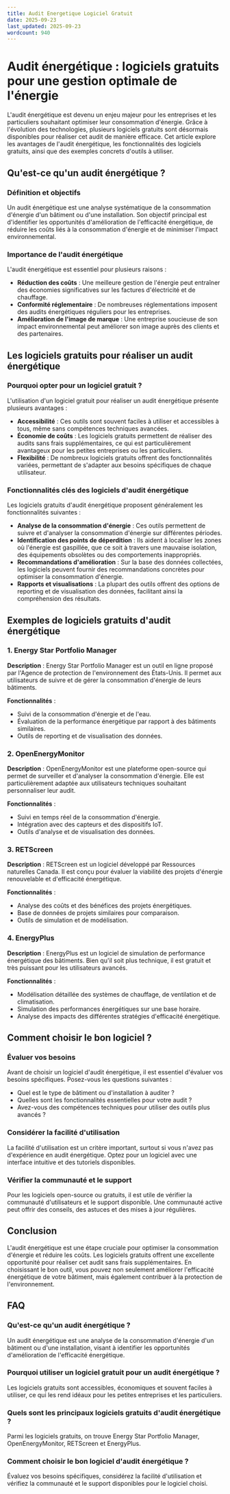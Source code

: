 ```yaml
---
title: Audit Energetique Logiciel Gratuit
date: 2025-09-23
last_updated: 2025-09-23
wordcount: 940
---
```


# Audit énergétique : logiciels gratuits pour une gestion optimale de l'énergie

L'audit énergétique est devenu un enjeu majeur pour les entreprises et les particuliers souhaitant optimiser leur consommation d'énergie. Grâce à l'évolution des technologies, plusieurs logiciels gratuits sont désormais disponibles pour réaliser cet audit de manière efficace. Cet article explore les avantages de l'audit énergétique, les fonctionnalités des logiciels gratuits, ainsi que des exemples concrets d'outils à utiliser.

## Qu'est-ce qu'un audit énergétique ?

### Définition et objectifs

Un audit énergétique est une analyse systématique de la consommation d'énergie d'un bâtiment ou d'une installation. Son objectif principal est d'identifier les opportunités d'amélioration de l'efficacité énergétique, de réduire les coûts liés à la consommation d'énergie et de minimiser l'impact environnemental.

### Importance de l'audit énergétique

L'audit énergétique est essentiel pour plusieurs raisons :

- **Réduction des coûts** : Une meilleure gestion de l'énergie peut entraîner des économies significatives sur les factures d'électricité et de chauffage.
- **Conformité réglementaire** : De nombreuses réglementations imposent des audits énergétiques réguliers pour les entreprises.
- **Amélioration de l'image de marque** : Une entreprise soucieuse de son impact environnemental peut améliorer son image auprès des clients et des partenaires.

## Les logiciels gratuits pour réaliser un audit énergétique

### Pourquoi opter pour un logiciel gratuit ?

L'utilisation d'un logiciel gratuit pour réaliser un audit énergétique présente plusieurs avantages :

- **Accessibilité** : Ces outils sont souvent faciles à utiliser et accessibles à tous, même sans compétences techniques avancées.
- **Économie de coûts** : Les logiciels gratuits permettent de réaliser des audits sans frais supplémentaires, ce qui est particulièrement avantageux pour les petites entreprises ou les particuliers.
- **Flexibilité** : De nombreux logiciels gratuits offrent des fonctionnalités variées, permettant de s'adapter aux besoins spécifiques de chaque utilisateur.

### Fonctionnalités clés des logiciels d'audit énergétique

Les logiciels gratuits d'audit énergétique proposent généralement les fonctionnalités suivantes :

- **Analyse de la consommation d'énergie** : Ces outils permettent de suivre et d'analyser la consommation d'énergie sur différentes périodes.
- **Identification des points de déperdition** : Ils aident à localiser les zones où l'énergie est gaspillée, que ce soit à travers une mauvaise isolation, des équipements obsolètes ou des comportements inappropriés.
- **Recommandations d'amélioration** : Sur la base des données collectées, les logiciels peuvent fournir des recommandations concrètes pour optimiser la consommation d'énergie.
- **Rapports et visualisations** : La plupart des outils offrent des options de reporting et de visualisation des données, facilitant ainsi la compréhension des résultats.

## Exemples de logiciels gratuits d'audit énergétique

### 1. Energy Star Portfolio Manager

**Description** : Energy Star Portfolio Manager est un outil en ligne proposé par l'Agence de protection de l'environnement des États-Unis. Il permet aux utilisateurs de suivre et de gérer la consommation d'énergie de leurs bâtiments.

**Fonctionnalités** :
- Suivi de la consommation d'énergie et de l'eau.
- Évaluation de la performance énergétique par rapport à des bâtiments similaires.
- Outils de reporting et de visualisation des données.

### 2. OpenEnergyMonitor

**Description** : OpenEnergyMonitor est une plateforme open-source qui permet de surveiller et d'analyser la consommation d'énergie. Elle est particulièrement adaptée aux utilisateurs techniques souhaitant personnaliser leur audit.

**Fonctionnalités** :
- Suivi en temps réel de la consommation d'énergie.
- Intégration avec des capteurs et des dispositifs IoT.
- Outils d'analyse et de visualisation des données.

### 3. RETScreen

**Description** : RETScreen est un logiciel développé par Ressources naturelles Canada. Il est conçu pour évaluer la viabilité des projets d'énergie renouvelable et d'efficacité énergétique.

**Fonctionnalités** :
- Analyse des coûts et des bénéfices des projets énergétiques.
- Base de données de projets similaires pour comparaison.
- Outils de simulation et de modélisation.

### 4. EnergyPlus

**Description** : EnergyPlus est un logiciel de simulation de performance énergétique des bâtiments. Bien qu'il soit plus technique, il est gratuit et très puissant pour les utilisateurs avancés.

**Fonctionnalités** :
- Modélisation détaillée des systèmes de chauffage, de ventilation et de climatisation.
- Simulation des performances énergétiques sur une base horaire.
- Analyse des impacts des différentes stratégies d'efficacité énergétique.

## Comment choisir le bon logiciel ?

### Évaluer vos besoins

Avant de choisir un logiciel d'audit énergétique, il est essentiel d'évaluer vos besoins spécifiques. Posez-vous les questions suivantes :

- Quel est le type de bâtiment ou d'installation à auditer ?
- Quelles sont les fonctionnalités essentielles pour votre audit ?
- Avez-vous des compétences techniques pour utiliser des outils plus avancés ?

### Considérer la facilité d'utilisation

La facilité d'utilisation est un critère important, surtout si vous n'avez pas d'expérience en audit énergétique. Optez pour un logiciel avec une interface intuitive et des tutoriels disponibles.

### Vérifier la communauté et le support

Pour les logiciels open-source ou gratuits, il est utile de vérifier la communauté d'utilisateurs et le support disponible. Une communauté active peut offrir des conseils, des astuces et des mises à jour régulières.

## Conclusion

L'audit énergétique est une étape cruciale pour optimiser la consommation d'énergie et réduire les coûts. Les logiciels gratuits offrent une excellente opportunité pour réaliser cet audit sans frais supplémentaires. En choisissant le bon outil, vous pouvez non seulement améliorer l'efficacité énergétique de votre bâtiment, mais également contribuer à la protection de l'environnement.

## FAQ

### Qu'est-ce qu'un audit énergétique ?

Un audit énergétique est une analyse de la consommation d'énergie d'un bâtiment ou d'une installation, visant à identifier les opportunités d'amélioration de l'efficacité énergétique.

### Pourquoi utiliser un logiciel gratuit pour un audit énergétique ?

Les logiciels gratuits sont accessibles, économiques et souvent faciles à utiliser, ce qui les rend idéaux pour les petites entreprises et les particuliers.

### Quels sont les principaux logiciels gratuits d'audit énergétique ?

Parmi les logiciels gratuits, on trouve Energy Star Portfolio Manager, OpenEnergyMonitor, RETScreen et EnergyPlus.

### Comment choisir le bon logiciel d'audit énergétique ?

Évaluez vos besoins spécifiques, considérez la facilité d'utilisation et vérifiez la communauté et le support disponibles pour le logiciel choisi.
